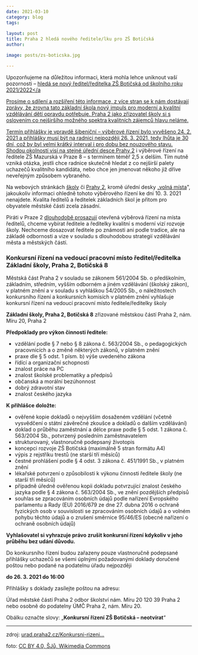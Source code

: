 ```yaml
---
date: 2021-03-10
category: blog
tags:
    
layout: post
title: Praha 2 hledá nového ředitele/lku pro ZŠ Botičská
author: 

image: posts/zs-boticska.jpg

---
```


Upozorňujeme na důležitou informaci, která mohla lehce uniknout vaší pozornosti – <a href="https://urad.praha2.cz/Konkursni-rizeni-na-vedouci-pracovni-misto-reditel-reditelka-Zakladni-skoly-Praha-2-Boticska-8.html" target="new">hledá se nový ředitel/ředitelka ZŠ Botičská od školního roku 2021/2022</a
  
Prosíme o sdílení a rozšíření této informace, z více stran se k nám dostávají zprávy, že zrovna tato základní škola nový impuls pro moderní a kvalitní vzdělávání dětí opravdu potřebuje. Praha 2 jako zřizovatel školy si s oslovením co nejširšího možného spektra kvalitních zájemců hlavu neláme.

Termín přihlášky je vpravdě šibeniční – výběrové řízení bylo vyvěšeno 24. 2. 2021 a přihlášky musí být na radnici nejpozději 26. 3. 2021, tedy lhůta je 30 dní, což by byl velmi krátký interval i pro dobu bez nouzového stavu. Shodou okolností visí na stejné <a href="https://urad.praha2.cz/Volna-mista" target="new">úřední desce Prahy 2</a> i výběrové řízení na ředitele ZŠ Mazurská v Praze 8 – s termínem téměř 2,5 x delším. Tím nutně vzniká otázka, jestli chce radnice skutečně hledat z co nejširší palety uchazečů kvalitního kandidáta, nebo chce jen jmenovat někoho již dříve neveřejným způsobem vybraného. 

Na webových stránkách <a href="http://www.zsboticska.cz/" target="new">školy</a> či <a href="http://www.praha2.cz" target="new">Prahy 2</a>, kromě úřední desky „<a href="https://urad.praha2.cz/Volna-mista" target="new">volná místa</a>", jakoukoliv informaci ohledně tohoto výběrového řízení ke dni 10. 3. 2021 nenajdete. Kvalita ředitelů a ředitelek základních škol je přitom pro obyvatele městské části zcela zásadní.

Piráti v Praze 2 <a href="https://praha2.pirati.cz/komunalni-volby/program/praha2018/skolstvi-sport-a-volny-cas/">dlouhodobě prosazují</a> otevřená výběrová řízení na místa ředitelů, chceme vybírat ředitele a ředitelky kvalitní s moderní vizí rozvoje školy. Nechceme dosazovat ředitele po známosti ani podle tradice, ale na základě odbornosti a vize v souladu s dlouhodobou strategií vzdělávání města a městských částí.


<h3>Konkursní řízení na vedoucí pracovní místo ředitel/ředitelka Základní školy, Praha 2, Botičská 8</h3>

Městská část Praha 2
v souladu se zákonem 561/2004 Sb. o předškolním, základním,
středním, vyšším odborném a jiném vzdělávání (školský zákon), v platném
znění a v souladu s vyhláškou 54/2005 Sb., o náležitostech konkursního řízení
a konkursních komisích v platném znění
vyhlašuje konkursní řízení na vedoucí pracovní místo ředitele/ředitelky školy

<b>Základní školy, Praha 2, Botičská 8</b>
zřizované městskou částí Praha 2, nám. Míru 20, Praha 2

<b>Předpoklady pro výkon činnosti ředitele:</b>

-  vzdělání podle § 7 nebo § 8 zákona č. 563/2004 Sb., o pedagogických pracovnících a o změně některých zákonů, v platném znění
-  praxe dle § 5 odst. 1 písm. b) výše uvedeného zákona
-  řídící a organizační schopnosti
-  znalost práce na PC
-  znalost školské problematiky a předpisů
-  občanská a morální bezúhonnost
-  dobrý zdravotní stav
-  znalost českého jazyka


<b>K přihlášce doložte:</b>

-  ověřené kopie dokladů o nejvyšším dosaženém vzdělání (včetně vysvědčení o státní závěrečné zkoušce a dokladů o dalším vzdělávání)
-  doklad o průběhu zaměstnání a délce praxe podle § 5 odst. 1 zákona č. 563/2004 Sb., potvrzený posledním zaměstnavatelem
-  strukturovaný, vlastnoručně podepsaný životopis
-  koncepci rozvoje ZŠ Botičská (maximálně 5 stran formátu A4)
-  výpis z rejstříku trestů (ne starší tří měsíců)
-  čestné prohlášení podle § 4 odst. 3 zákona č. 451/1991 Sb., v platném znění
-  lékařské potvrzení o způsobilosti k výkonu činnosti ředitele školy (ne starší tří měsíců)
-  případně úředně ověřenou kopii dokladu potvrzující znalost českého jazyka podle § 4 zákona č. 563/2004 Sb., ve znění pozdějších předpisů
-  souhlas se zpracováním osobních údajů podle nařízení Evropského parlamentu a Rady (EU) 2016/679 ze dne 27. dubna 2016 o ochraně fyzických osob v souvislosti se zpracováním osobních údajů a o volném pohybu těchto údajů a o zrušení směrnice 95/46/ES (obecné nařízení o ochraně osobních údajů)

<b>Vyhlašovatel si vyhrazuje právo zrušit konkursní řízení kdykoliv v jeho průběhu bez udání důvodu.</b>

Do konkursního řízení budou zařazeny pouze vlastnoručně podepsané přihlášky uchazečů se všemi úplnými požadovanými doklady doručené poštou nebo podané na podatelnu úřadu nejpozději

<b>do 26. 3. 2021 do 16:00</b>

Přihlášky s doklady zasílejte poštou na adresu:

Úřad městské části Praha 2
odbor školství
nám. Míru 20
120 39 Praha 2
nebo osobně do podatelny ÚMČ Praha 2, nám. Míru 20.

Obálku označte slovy: „<b>Konkursní řízení ZŠ Botičská  – neotvírat</b>“

<hr />
zdroj: <a href="https://urad.praha2.cz/Konkursni-rizeni-na-vedouci-pracovni-misto-reditel-reditelka-Zakladni-skoly-Praha-2-Boticska-8.html" target="new">urad.praha2.cz/Konkursni-rizeni...</a>

foto: <a href="https://commons.wikimedia.org/wiki/Category:Z%C3%A1kladn%C3%AD_%C5%A1kola_Boti%C4%8Dsk%C3%A1#/media/File:Boti%C4%8Dsk%C3%A1_8,_Na_D%C4%9Bkance_2,_Z%C5%A0_Boti%C4%8Dsk%C3%A1.jpg" target="new">CC BY 4.0, ŠJů, Wikimedia Commons</a>
